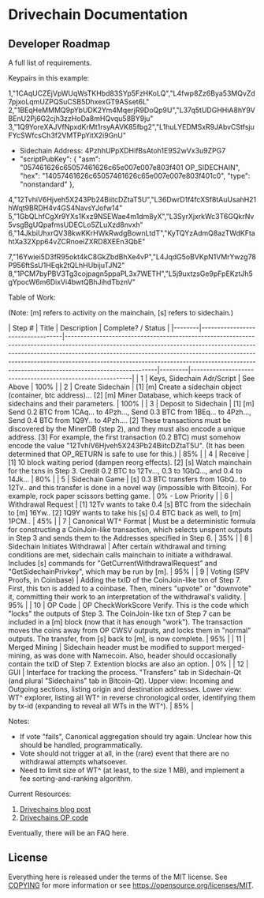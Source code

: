 Drivechain Documentation
=========================


Developer Roadmap
-----------------------

A full list of requirements.

Keypairs in this example:

1,"1CAqUCZEjVpWUqWsTKHbd83SYp5FzHKoLQ","L4fwp8Zz6Bya53MQvZd7pjxoLqmUZPQSuCSB5DhxexGT9ASset6L"
2,"1BEqHeMMMQ9pYbUDK2Ym4MqerjR9DoQp9U","L37q5tUDGHHiA8hY9VBEnU2Pj6G2cjh3zzHoDa8mHQvqu58BY9ju"
3,"1Q9YoreXAJVfNpxdKrMt1rsyAAVK85fbg2","L1huLYEDMSxR9JAbvCStfsjuFYcSWfcsCh3f2VMTPpYitX2i9GnU"

* Sidechain Address: 4PzhhUPpXDHifBsAtoh1E9S2wVx3u9ZPG7   
* "scriptPubKey": {
    "asm": "057461626c65057461626c65e007e007e803f401 OP_SIDECHAIN",
    "hex": "14057461626c65057461626c65e007e007e803f401c0",
    "type": "nonstandard"
  },


4,"12TvhiV6Hjveh5X243Pb24BiitcDZtaT5U","L36DwrD1f4fcXSf8tAuUsahH21hWqt9BRDH4v4GS4NavsYJofw14"
5,"1GbQLhfCgXr9YXs1Kxz9NSEWae4m1dm8yX","L3SyrXjxrkWc3T6GQkrNv5vsgBgUQpafmsUDECLo5ZLuXzd8nvxh"
6,"14JkbiUhxrQV38kwKKrHWkRwdgBownLtdT","KyTQYzAdmQ8azTWdKFtahtXa32Xpp64vZCRnoeiZXRD8XEEn3QbE"

7,"16Ywiei5D3fR95okt4kC8GkZbdBhXe4vP","L4JqdG5oBVKpN1VMrYwzg78P956ftSsU1HEqk2tQLhHUbijuTJN2"
8,"1PCM7byPBV3Tg3cojpagn5ppaPL3x7WETH","L5j9uxtzsGe9pFpEKztJh5gYpocW6m6DixVi4bwtQBhJihdTbznV"

Table of Work:

(Note: [m] refers to activity on the mainchain, [s] refers to sidechain.)

| Step # | Title                            | Description     | Complete? / Status                                                    |
|--------|----------------------------------|-----------------------------------------------------------------------------------------------------------------------------------------------------------------------------------------------------------------------------------------------------------------------------------------------------------------------------------------------------|---------|-----------------------------------------------------------|
| 1      | Keys, Sidechain Adr/Script             | See Above     | 100% |
| 2      | Create Sidechain                 | [1] [m] Create a sidechain object (container, btc address)... [2] [m] Miner Database, which keeps track of sidechains and their parameters.                                                                                                                                            | 100%      |
| 3      | Deposit to Sidechain             | [1] [m] Send 0.2 BTC from 1CAq... to 4Pzh..., Send 0.3 BTC from 1BEq... to 4Pzh..., Send 0.4 BTC from 1Q9Y.. to 4Pzh.... [2] These transactions must be discovered by the MinerDB (step 2), and they must also encode a unique address. [3] For example, the first transaction (0.2 BTC) must somehow encode the value "12TvhiV6Hjveh5X243Pb24BiitcDZtaT5U".  (It has been determined that OP_RETURN is safe to use for this.) | 85%                |
| 4      | Receive                          | [1] 10 block waiting period (dampen reorg effects). [2] [s] Watch mainchain for the txns in Step 3. Credit 0.2 BTC to 12Tv..., 0.3 to 1GbQ..., and 0.4 to 14Jk...     | 80%      |
| 5      | Sidechain Game                   | [s] 0.3 BTC transfers from 1GbQ.. to 12Tv.. and this transfer is done in a novel way (impossible with Bitcoin). For example, rock paper scissors betting game. | 0% - Low Priority          |
| 6      | Withdrawal Request               | [1] 12Tv wants to take 0.4 [s] BTC from the sidechain to [m] 16Yw.. [2] 1Q9Y wants to take his [s] 0.4 BTC back as well, to [m] 1PCM..     | 45% |
| 7      | Canonical WT^ Format             | Must be a deterministic formula for constructing a CoinJoin-like transaction, which selects unspent outputs in Step 3 and sends them to the Addresses specified in Step 6.    | 35%      |
| 8      | Sidechain Initiates Withdrawal   | After certain withdrawal and timing conditions are met, sidechain calls mainchain to initiate a withdrawal. Includes [s] commands for "GetCurrentWithdrawalRequest" and "GetSidechainPrivkey", which may be run by [m].    | 95%                              |
| 9      | Voting (SPV Proofs, in Coinbase) | Adding the txID of the CoinJoin-like txn of Step 7. First, this txn is added to a coinbase. Then, miners "upvote" or "downvote" it, committing their work to an interpretation of the withdrawal's validity.  | 95%    |
| 10     | OP Code                          | OP CheckWorkScore Verify. This is the code which "locks" the outputs of Step 3. The CoinJoin-like txn of Step 7 can be included in a [m] block (now that it has enough "work"). The transaction moves the coins away from OP CWSV outputs, and locks them in "normal" outputs. The transfer, from [s] back to [m], is now complete.     | 95%   |
| 11     | Merged Mining                    | Sidechain header must be modified to support merged-mining, as was done with Namecoin. Also, header should occasionally contain the txID of Step 7.  Extention blocks are also an option.    | 0%       |
| 12     | GUI                    | Interface for tracking the process. "Transfers" tab in Sidechain-Qt (and plural "Sidechains" tab in Bitcoin-Qt). Upper view: Incoming and Outgoing sections, listing origin and destination addresses. Lower view: WT^ explorer, listing all WT^ in reverse chronological order, identifying them by tx-id (expanding to reveal all WTs in the WT^).     | 85%                |



Notes:

* If vote "fails", Canonical aggregation should try again. Unclear how this should be handled, programmatically.
* Vote should not trigger at all, in the (rare) event that there are no withdrawal attempts whatsoever.
* Need to limit size of WT^ (at least, to the size 1 MB), and implement a fee sorting-and-ranking algorithm.

Current Resources:

1. [Drivechains blog post](http://www.truthcoin.info/blog/drivechain/) 
2. [Drivechains OP code](http://www.truthcoin.info/blog/drivechain-op-code/)

Eventually, there will be an FAQ here.


License
-------

Everything here is released under the terms of the MIT license. See [COPYING](COPYING) for more
information or see https://opensource.org/licenses/MIT.
